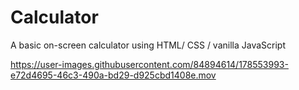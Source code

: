 # Calculator

A basic on-screen calculator using HTML/ CSS / vanilla JavaScript

https://user-images.githubusercontent.com/84894614/178553993-e72d4695-46c3-490a-bd29-d925cbd1408e.mov
